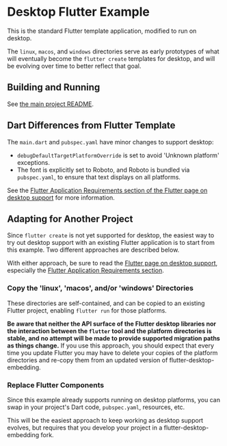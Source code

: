 # Desktop Flutter Example

This is the standard Flutter template application, modified to run on desktop.

The `linux`, `macos`, and `windows` directories serve as early prototypes of
what will eventually become the `flutter create` templates for desktop, and will
be evolving over time to better reflect that goal.

## Building and Running

See [the main project README](../README.md).

## Dart Differences from Flutter Template

The `main.dart` and `pubspec.yaml` have minor changes to support desktop:
* `debugDefaultTargetPlatformOverride` is set to avoid 'Unknown platform'
  exceptions.
* The font is explicitly set to Roboto, and Roboto is bundled via
  `pubspec.yaml`, to ensure that text displays on all platforms.

See the [Flutter Application Requirements section of the Flutter page on
desktop support](https://github.com/flutter/flutter/wiki/Desktop-shells#flutter-application-requirements)
for more information.

## Adapting for Another Project

Since `flutter create` is not yet supported for desktop, the easiest way to
try out desktop support with an existing Flutter application is to start
from this example. Two different approaches are described below.

With either approach, be sure to read the [Flutter page on desktop
support](https://github.com/flutter/flutter/wiki/Desktop-shells), especially
the [Flutter Application Requirements
section](https://github.com/flutter/flutter/wiki/Desktop-shells#flutter-application-requirements).

### Copy the 'linux', 'macos', and/or 'windows' Directories

These directories are self-contained, and can be copied to an existing
Flutter project, enabling `flutter run` for those platforms.

**Be aware that neither the API surface of the Flutter desktop libraries nor the
interaction between the `flutter` tool and the platform directories is stable,
and no attempt will be made to provide supported migration paths as things
change.** If you use this approach, you should expect that every time you
update Flutter you may have to delete your copies of the platform
directories and re-copy them from an updated version of
flutter-desktop-embedding.

### Replace Flutter Components

Since this example already supports running on desktop platforms, you can
swap in your project's Dart code, `pubspec.yaml`, resources, etc.

This will be the easiest approach to keep working as desktop support evolves,
but requires that you develop your project in a flutter-desktop-embedding
fork.


